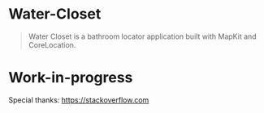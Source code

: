 # Water-Closet
> Water Closet is a bathroom locator application built with MapKit and CoreLocation.

# Work-in-progress


Special thanks: https://stackoverflow.com
